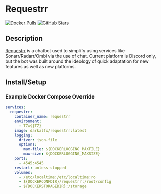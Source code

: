 # Requestrr

[![Docker Pulls](https://img.shields.io/docker/pulls/darkalfx/requestrr?style=flat-square&color=607D8B&label=docker%20pulls&logo=docker)](https://hub.docker.com/r/darkalfx/requestrr)
[![GitHub Stars](https://img.shields.io/github/stars/darkalfx/requestrr?style=flat-square&color=607D8B&label=github%20stars&logo=github)](https://github.com/darkalfx/requestrr)

## Description

[Requestrr](https://github.com/darkalfx/requestrr) is a chatbot used to simplify using services like Sonarr/Radarr/Ombi via the use of chat. Current platform is Discord only, but the bot was built around the ideology of quick adaptation for new features as well as new platforms.

## Install/Setup

### Example Docker Compose Override

```yaml
services:
  requestrr:
    container_name: requestrr
    environment:
      - TZ=${TZ}
    image: darkalfx/requestrr:latest
    logging:
      driver: json-file
      options:
        max-file: ${DOCKERLOGGING_MAXFILE}
        max-size: ${DOCKERLOGGING_MAXSIZE}
    ports:
      - 4545:4545
    restart: unless-stopped
    volumes:
      - /etc/localtime:/etc/localtime:ro
      - ${DOCKERCONFDIR}/requestrr:/root/config
      - ${DOCKERSTORAGEDIR}:/storage
```
